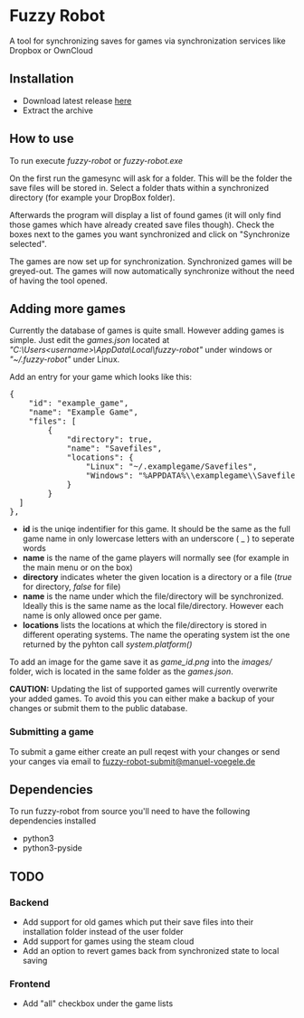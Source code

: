 # Fuzzy Robot
A tool for synchronizing saves for games via synchronization services like Dropbox or OwnCloud

## Installation
- Download latest release [here](https://github.com/manuelVo/fuzzy-robot/releases)
- Extract the archive

## How to use
To run execute *fuzzy-robot* or *fuzzy-robot.exe*

On the first run the gamesync will ask for a folder. This will be the folder the save files will be stored in. Select a folder thats within a synchronized directory (for example your DropBox folder).

Afterwards the program will display a list of found games (it will only find those games which have already created save files though). Check the boxes next to the games you want synchronized and click on "Synchronize selected".

The games are now set up for synchronization. Synchronized games will be greyed-out. The games will now automatically synchronize without the need of having the tool opened.

## Adding more games
Currently the database of games is quite small. However adding games is simple. Just edit the *games.json* located at *"C:\Users\<username>\AppData\Local\fuzzy-robot\"* under windows or *"~/.fuzzy-robot"* under Linux.

Add an entry for your game which looks like this:
<pre>{
	"id": "example_game",
	"name": "Example Game",
	"files": [
		{
			"directory": true,
			"name": "Savefiles",
			"locations": {
				"Linux": "~/.examplegame/Savefiles",
				"Windows": "%APPDATA%\\examplegame\\Savefiles"
			}
		}
  ]
},</pre>

- **id** is the uniqe indentifier for this game. It should be the same as the full game name in only lowercase letters with an underscore ( _ ) to seperate words
- **name** is the name of the game players will normally see (for example in the main menu or on the box)
- **directory** indicates wheter the given location is a directory or a file (*true* for directory, *false* for file)
- **name** is the name under which the file/directory will be synchronized. Ideally this is the same name as the local file/directory. However each name is only allowed once per game.
- **locations** lists the locations at which the file/directory is stored in different operating systems. The name the operating system ist the one returned by the pyhton call *system.platform()*

To add an image for the game save it as *game_id.png* into the *images/* folder, wich is located in the same folder as the *games.json*.

**CAUTION:** Updating the list of supported games will currently overwrite your added games. To avoid this you can either make a backup of your changes or submit them to the public database.

### Submitting a game
To submit a game either create an pull reqest with your changes or send your canges via email to fuzzy-robot-submit@manuel-voegele.de

## Dependencies
To run fuzzy-robot from source you'll need to have the following dependencies installed

- python3
- python3-pyside

## TODO
### Backend
- Add support for old games which put their save files into their installation folder instead of the user folder
- Add support for games using the steam cloud
- Add an option to revert games back from synchronized state to local saving

### Frontend
- Add "all" checkbox under the game lists
